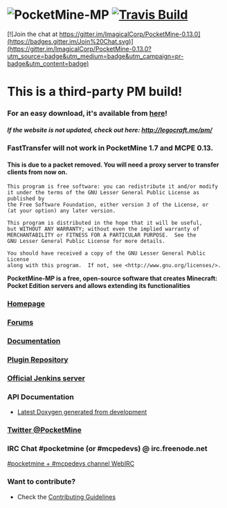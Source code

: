 # ![PocketMine-MP](http://cdn.pocketmine.net/img/PocketMine-MP-h.png) [![Travis Build](https://travis-ci.org/ImagicalCorp/PocketMine-0.13.0.svg)](https://travis-ci.org/ImagicalCorp/PocketMine-0.13.0)

[![Join the chat at https://gitter.im/ImagicalCorp/PocketMine-0.13.0](https://badges.gitter.im/Join%20Chat.svg)](https://gitter.im/ImagicalCorp/PocketMine-0.13.0?utm_source=badge&utm_medium=badge&utm_campaign=pr-badge&utm_content=badge)

# This is a third-party PM build!

### For an easy download, it's available from <a href="http://pocketmine.minedox.com">here</a>!
##### If the website is not updated, check out here: http://legocraft.me/pm/

### FastTransfer will not work in PocketMine 1.7 and MCPE 0.13.
#### This is due to a packet removed. You will need a proxy server to transfer clients from now on.


	This program is free software: you can redistribute it and/or modify
	it under the terms of the GNU Lesser General Public License as published by
	the Free Software Foundation, either version 3 of the License, or
	(at your option) any later version.

	This program is distributed in the hope that it will be useful,
	but WITHOUT ANY WARRANTY; without even the implied warranty of
	MERCHANTABILITY or FITNESS FOR A PARTICULAR PURPOSE.  See the
	GNU Lesser General Public License for more details.

	You should have received a copy of the GNU Lesser General Public License
	along with this program.  If not, see <http://www.gnu.org/licenses/>.


__PocketMine-MP is a free, open-source software that creates Minecraft: Pocket Edition servers and allows extending its functionalities__

### [Homepage](http://www.pocketmine.net/)

### [Forums](http://forums.pocketmine.net/)

### [Documentation](http://pocketmine-mp.readthedocs.org/)

### [Plugin Repository](http://plugins.pocketmine.net/)

<!--## [FAQ: Frequently Asked Questions](https://github.com/PocketMine/PocketMine-MP/wiki/Frequently-Asked-Questions)-->

### [Official Jenkins server](http://jenkins.pocketmine.net/)

### API Documentation
 * [Latest Doxygen generated from development](http://jenkins.pocketmine.net/job/PocketMine-MP-doc/doxygen/)

### [Twitter @PocketMine](https://twitter.com/PocketMine)

### IRC Chat #pocketmine (or #mcpedevs) @ irc.freenode.net
[#pocketmine + #mcpedevs channel WebIRC](http://webchat.freenode.net/?channels=pocketmine,mcpedevs)

### Want to contribute?
* Check the [Contributing Guidelines](CONTRIBUTING.md)
